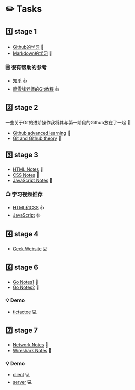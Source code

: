 # :pencil2: Tasks

## :one: stage 1
- [Github的学习](https://github.com/Tcjig/Tasks/blob/main/Notes/Github%20Notes.md) :open_book:
- [Markdown的学习](https://github.com/Tcjig/Tasks/blob/main/Notes/Markdown%20Notes.md) :open_book:

### :spiral_notepad: 很有帮助的参考
- [知乎](https://zhuanlan.zhihu.com/p/337959303) :thumbsup:
- [廖雪峰老师的Git教程](https://www.liaoxuefeng.com/wiki/896043488029600) :thumbsup:

## :two: stage 2
一些关于Git的进阶操作我将其与第一阶段的Github放在了一起 :briefcase:
- [Github advanced learning](https://github.com/Tcjig/Tasks/blob/main/Notes/Github%20Notes.md) :open_book:
- [Git and Github theory](https://github.com/Tcjig/Tasks/blob/main/Notes/Git%20question.md) :open_book:

## :three: stage 3
- [HTML Notes](https://github.com/Tcjig/Tasks/blob/main/Notes/HTML%20Notes.md) :open_book:
- [CSS Notes](https://github.com/Tcjig/Tasks/blob/main/Notes/CSS%20Notes.md) :open_book:
- [JavaScript Notes](https://github.com/Tcjig/Tasks/blob/main/Notes/JS%20Notes.md) :open_book:

### :tv: 学习视频推荐
- [HTML和CSS](https://www.bilibili.com/video/BV1kM4y127Li/?spm_id_from=333.337.search-card.all.click) :thumbsup:
- [JavaScript](https://www.bilibili.com/video/BV1Y84y1L7Nn/?spm_id_from=333.337.search-card.all.click&vd_source=be2d49d637a41e45dcca97777ce72beb) :thumbsup:

## :four: stage 4
- [Geek Website](https://github.com/Tcjig/Tcjig.github.io) :computer:

## :six: stage 6
- [Go Notes1](https://github.com/Tcjig/Tasks/blob/main/Notes/Go%20Notes.md) :open_book:
- [Go Notes2](https://github.com/Tcjig/Tasks/blob/main/Notes/Go%20Notes(Simple).md) :open_book:

### :bulb: Demo
- [tictactoe](https://github.com/Tcjig/Tasks/blob/main/GoDemo/GoProgram/tictactoe.go) :computer:

## :seven: stage 7
- [Network Notes](https://github.com/Tcjig/Tasks/blob/main/Notes/Network%20Notes.md) :open_book:
- [Wireshark Notes](https://github.com/Tcjig/Tasks/blob/main/Notes/Wireshark%20Notes.md) :open_book:

### :bulb: Demo
- [client](https://github.com/Tcjig/Tasks/blob/main/GoDemo/GoProgram/client.go) :computer:
- [server](https://github.com/Tcjig/Tasks/blob/main/GoDemo/GoProgram/server.go) :computer:

  
  
